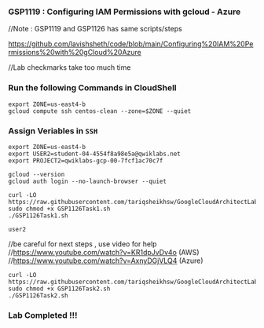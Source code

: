 ### GSP1119 :  Configuring IAM Permissions with gcloud - Azure 

//Note : GSP1119 and GSP1126 has same scripts/steps

https://github.com/lavishsheth/code/blob/main/Configuring%20IAM%20Permissions%20with%20gCloud%20Azure

//Lab checkmarks take too much time 

### Run the following Commands in CloudShell

```
export ZONE=us-east4-b
gcloud compute ssh centos-clean --zone=$ZONE --quiet
```
### Assign Veriables in `SSH`
```
export ZONE=us-east4-b
export USER2=student-04-4554f8a98e5a@qwiklabs.net
export PROJECT2=qwiklabs-gcp-00-7fcf1ac70c7f
```
```
gcloud --version
gcloud auth login --no-launch-browser --quiet
```
```
curl -LO https://raw.githubusercontent.com/tariqsheikhsw/GoogleCloudArchitectLabs/main/Solutions/GSP1126Task1.sh
sudo chmod +x GSP1126Task1.sh
./GSP1126Task1.sh
```
```
user2
```
//be careful for next steps , use video for help  
//https://www.youtube.com/watch?v=KR1dpJvDv4o (AWS)  
//https://www.youtube.com/watch?v=AxnyDGjVLQ4 (Azure)  
```
curl -LO https://raw.githubusercontent.com/tariqsheikhsw/GoogleCloudArchitectLabs/main/Solutions/GSP1126Task2.sh
sudo chmod +x GSP1126Task2.sh
./GSP1126Task2.sh
```


### Lab Completed !!! 
